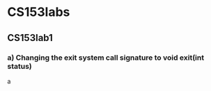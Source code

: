 # CS153labs
## CS153lab1
### a) Changing the exit system call signature to void exit(int status)

a
